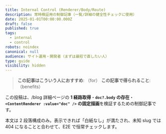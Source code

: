 ```yaml
---
title: Internal Control (Renderer/Body/Route)
description: 常時検証用の制御記事（一覧/詳細の健全性チェックに使用）
date: 2025-01-01T00:00:00.000Z
draft: false
published: true
tags:
  - internal
  - control
robots: noindex
canonical: null
audience: サイト運用・開発者（まずは最短で直したい人）
type: guide
visibility: hidden
---
```

> **この記事はこういう人におすすめ**: （for）
> **この記事で得られること**: （benefits）


この投稿は、/blog 詳細ページの **1 経路取得**・**`doc?.body` の存在**・**`<ContentRenderer :value="doc" />` の固定描画**を検証するための制御記事です。

本文は 2 段落構成のみ。表示できれば「白紙なし」が満たされ、未知 slug では 404 になることと合わせて、E2E で恒常チェックします。
